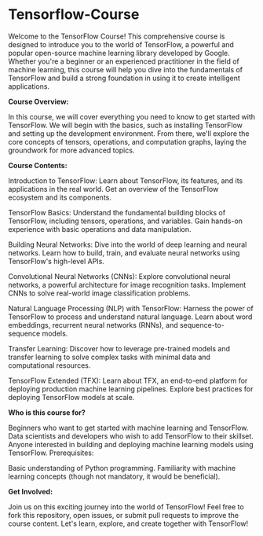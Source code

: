 # Tensorflow-Course


Welcome to the TensorFlow Course! This comprehensive course is designed to introduce you to the world of TensorFlow, a powerful and popular open-source machine learning library developed by Google. Whether you're a beginner or an experienced practitioner in the field of machine learning, this course will help you dive into the fundamentals of TensorFlow and build a strong foundation in using it to create intelligent applications.

**Course Overview:**

In this course, we will cover everything you need to know to get started with TensorFlow. We will begin with the basics, such as installing TensorFlow and setting up the development environment. From there, we'll explore the core concepts of tensors, operations, and computation graphs, laying the groundwork for more advanced topics.

**Course Contents:**

Introduction to TensorFlow: Learn about TensorFlow, its features, and its applications in the real world. Get an overview of the TensorFlow ecosystem and its components.

TensorFlow Basics: Understand the fundamental building blocks of TensorFlow, including tensors, operations, and variables. Gain hands-on experience with basic operations and data manipulation.

Building Neural Networks: Dive into the world of deep learning and neural networks. Learn how to build, train, and evaluate neural networks using TensorFlow's high-level APIs.

Convolutional Neural Networks (CNNs): Explore convolutional neural networks, a powerful architecture for image recognition tasks. Implement CNNs to solve real-world image classification problems.

Natural Language Processing (NLP) with TensorFlow: Harness the power of TensorFlow to process and understand natural language. Learn about word embeddings, recurrent neural networks (RNNs), and sequence-to-sequence models.

Transfer Learning: Discover how to leverage pre-trained models and transfer learning to solve complex tasks with minimal data and computational resources.

TensorFlow Extended (TFX): Learn about TFX, an end-to-end platform for deploying production machine learning pipelines. Explore best practices for deploying TensorFlow models at scale.

**Who is this course for?**

Beginners who want to get started with machine learning and TensorFlow.
Data scientists and developers who wish to add TensorFlow to their skillset.
Anyone interested in building and deploying machine learning models using TensorFlow.
Prerequisites:

Basic understanding of Python programming.
Familiarity with machine learning concepts (though not mandatory, it would be beneficial).

**Get Involved:**

Join us on this exciting journey into the world of TensorFlow! Feel free to fork this repository, open issues, or submit pull requests to improve the course content. Let's learn, explore, and create together with TensorFlow!
